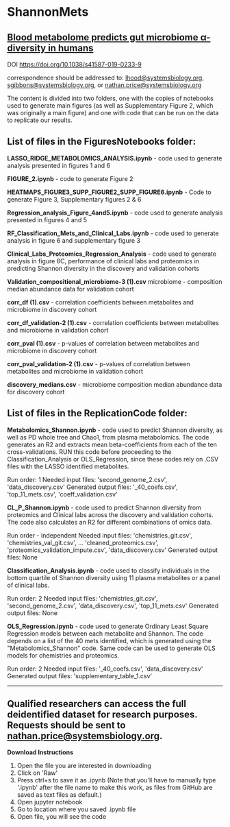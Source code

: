 # ShannonMets
[Blood metabolome predicts gut microbiome α-diversity in humans](https://www.nature.com/articles/s41587-019-0233-9)
-------------------------------------------------------------------------------------------

DOI
https://doi.org/10.1038/s41587-019-0233-9

correspondence should be addressed to:  lhood@systemsbiology.org, sgibbons@systemsbiology.org, or nathan.price@systemsbiology.org 

The content is divided into two folders, one with the copies of notebooks used to generate main figures (as well as Supplementary Figure 2, which was originally a main figure) and one with code that can be run on the data to replicate our results. 

List of files in the FiguresNotebooks folder:
--------------------

**LASSO_RIDGE_METABOLOMICS_ANALYSIS.ipynb** - code used to generate analysis presented in figures 1 and 6 

**FIGURE_2.ipynb** -  code to generate Figure 2 

**HEATMAPS_FIGURE3_SUPP_FIGURE2_SUPP_FIGURE6.ipynb** -	Code to generate Figure 3, Supplementary figures 2 & 6 

**Regression_analysis_Figure_4and5.ipynb** - code used to generate analysis presented in figures 4 and 5

**RF_Classification_Mets_and_Clinical_Labs.ipynb**	- code used to generate analysis in figure 6 and supplementary figure 3

**Clinical_Labs_Proteomics_Regression_Analysis** - code used to generate analysis in figure 6C, performance of clinical labs and proteomics in predicting Shannon diversity in the discovery and validation cohorts

**Validation_compositional_microbiome-3 (1).csv**	microbiome -  composition median abundance data for validation cohort 

**corr_df (1).csv** -	correlation coefficients between metabolites and microbiome in discovery cohort 

**corr_df_validation-2 (1).csv** -	correlation coefficients between metabolites and microbiome in validation cohort 

**corr_pval (1).csv**	- p-values of correlation between metabolites and microbiome in discovery cohort

**corr_pval_validation-2 (1).csv** -	p-values of correlation between metabolites and microbiome in validation cohort 

**discovery_medians.csv** -	microbiome composition median abundance data for discovery cohort 

List of files in the ReplicationCode folder:
--------------------

**Metabolomics_Shannon.ipynb** - code used to predict Shannon diversity, as well as PD whole tree and Chao1, from plasma metabolomics. The code generates an R2 and extracts mean beta-coefficients from each of the ten cross-validations. RUN this code before proceeding to the Classification_Analysis or OLS_Regression, since these codes rely on .CSV files with the LASSO identified metabolites. 

Run order: 1
Needed input files: 'second_genome_2.csv', 'data_discovery.csv'
Generated output files: '_40_coefs.csv', 'top_11_mets.csv', 'coeff_validation.csv'

**CL_P_Shannon.ipynb** - code used to predict Shannon diversity from proteomics and Clinical labs across the discovery and validation cohorts. The code also calculates an R2 for different combinations of omics data.

Run order - independent
Needed input files: 'chemistries_git.csv', 'chemistries_val_git.csv', ...
'cleaned_proteomics.csv', 'proteomics_validation_impute.csv', 'data_discovery.csv'
Generated output files: None

**Classification_Analysis.ipynb** - code used to classify individuals in the bottom quartile of Shannon diversity using 11 plasma metabolites or a panel of clinical labs.

Run order: 2
Needed input files: 'chemistries_git.csv', 'second_genome_2.csv', 'data_discovery.csv', 'top_11_mets.csv'
Generated output files: None

**OLS_Regression.ipynb** - code used to generate Ordinary Least Square Regression models between each metabolite and Shannon. The code depends on a list of the 40 mets identified, which is generated using the "Metabolomics_Shannon" code. Same code can be used to generate OLS models for chemistries and proteomics.

Run order: 2
Needed input files: '_40_coefs.csv', 'data_discovery.csv'
Generated output files: 'supplementary_table_1.csv'

--------------------
Qualified researchers can access the full deidentified dataset for research purposes. Requests should be sent to nathan.price@systemsbiology.org.
--------------------
**Download Instructions**
1. Open the file you are interested in downloading
2. Click on 'Raw'
3. Press ctrl+s to save it as .ipynb (Note that you'll have to manually type '.ipynb' after the file name to make this work, as files from GitHub are saved as text files as default.)
4. Open jupyter notebook
5. Go to location where you saved .ipynb file
6. Open file, you will see the code


